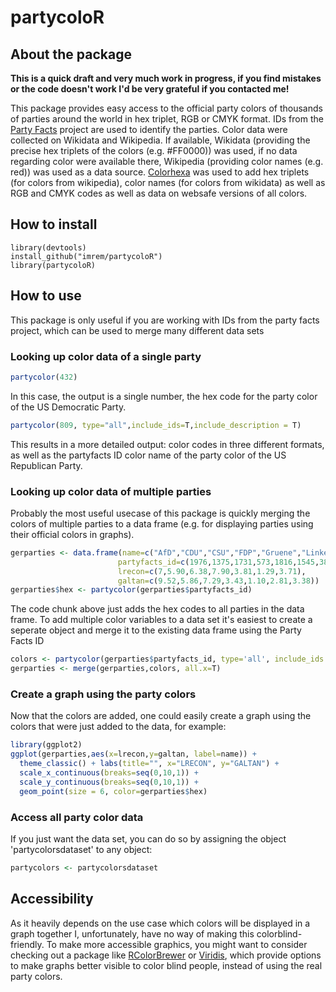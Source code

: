 partycoloR
================




About the package
-----------------
**This is a quick draft and very much work in progress, if you find mistakes or the code doesn't work I'd be very grateful if you contacted me!**

This package provides easy access to the official party colors of thousands of parties around the world in hex triplet, RGB or CMYK format. 
IDs from the [Party Facts](https://partyfacts.herokuapp.com) project  are used to identify the parties. Color data were collected on Wikidata and Wikipedia. If available, Wikidata (providing the precise hex triplets of the colors (e.g. #FF0000)) was used, if no data regarding color were available there, Wikipedia (providing color names (e.g. red)) was used as a data source. [Colorhexa](https://www.colorhexa.com) was used to add hex triplets (for colors from wikipedia), color names (for colors from wikidata) as well as RGB and CMYK codes as well as data on websafe versions of all colors. 


How to install
--------------

``` eval
library(devtools)
install_github("imrem/partycoloR")
library(partycoloR)
```


How to use
--------------

This package is only useful if you are working with IDs from the party facts project, which can be used to merge many different data sets

### Looking up color data of a single party
``` R
partycolor(432)
```
In this case, the output is a single number, the hex code for the party color of the US Democratic Party.

``` R
partycolor(809, type="all",include_ids=T,include_description = T)
```
This results in a more detailed output: color codes in three different formats, as well as the partyfacts ID color name of the party color of the US Republican Party.


### Looking up color data of multiple parties
Probably the most useful usecase of this package is quickly merging the colors of multiple parties to a data frame (e.g. for displaying parties using their official colors in graphs).

``` R
gerparties <- data.frame(name=c("AfD","CDU","CSU","FDP","Gruene","Linke","SPD"), 
                        partyfacts_id=c(1976,1375,1731,573,1816,1545,383),
                        lrecon=c(7,5.90,6.38,7.90,3.81,1.29,3.71),
                        galtan=c(9.52,5.86,7.29,3.43,1.10,2.81,3.38))
gerparties$hex <- partycolor(gerparties$partyfacts_id)
```
The code chunk above just adds the hex codes to all parties in the data frame. To add multiple color variables to a data set it's easiest to create a seperate object and merge it to the existing data frame using the Party Facts ID
``` R
colors <- partycolor(gerparties$partyfacts_id, type='all', include_ids = TRUE, include_description = TRUE, include_source = TRUE)
gerparties <- merge(gerparties,colors, all.x=T)
```

### Create a graph using the party colors
Now that the colors are added, one could easily create a graph using the colors that were just added to the data, for example:
``` R
library(ggplot2)
ggplot(gerparties,aes(x=lrecon,y=galtan, label=name)) + 
  theme_classic() + labs(title="", x="LRECON", y="GALTAN") +
  scale_x_continuous(breaks=seq(0,10,1)) +
  scale_y_continuous(breaks=seq(0,10,1)) +
  geom_point(size = 6, color=gerparties$hex)
```

### Access all party color data
If you just want the data set, you can do so by assigning the object 'partycolorsdataset' to any object:
``` R
partycolors <- partycolorsdataset
```

Accessibility
--------------
As it heavily depends on the use case which colors will be displayed in a graph together I, unfortunately, have no way of making this colorblind-friendly. To make more accessible graphics, you might want to consider checking out a package like [RColorBrewer](https://cran.r-project.org/web/packages/RColorBrewer/index.html) or [Viridis](https://cran.r-project.org/web/packages/viridis/index.html), which provide options to make graphs better visible to color blind people, instead of using the real party colors.

